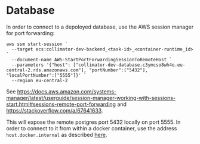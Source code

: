 # Database

In order to connect to a depoloyed database, use the AWS session manager for port forwarding:
```pwsh
aws ssm start-session `
  --target ecs:collimator-dev-backend_<task-id>_<container-runtime_id> `
  --document-name AWS-StartPortForwardingSessionToRemoteHost `
  --parameters '{"host": ["collimator-dev-database.c3ymcso8wh4o.eu-central-2.rds.amazonaws.com"], "portNumber":["5432"], "localPortNumber":["5555"]}' `
  --region eu-central-2

```

See https://docs.aws.amazon.com/systems-manager/latest/userguide/session-manager-working-with-sessions-start.html#sessions-remote-port-forwarding and https://stackoverflow.com/a/67641633.

This will expose the remote postgres port 5432 locally on port 5555.
In order to connect to it from within a docker container, use the address `host.docker.internal` as described [here](https://docs.docker.com/desktop/features/networking/#i-want-to-connect-from-a-container-to-a-service-on-the-host).